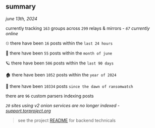
## summary
_june 13th, 2024_

currently tracking `163` groups across `299` relays & mirrors - _`67` currently online_

⏲ there have been `16` posts within the `last 24 hours`

🦈 there have been `55` posts within the `month of june`

🪐 there have been `506` posts within the `last 90 days`

🏚 there have been `1052` posts within the `year of 2024`

🦕 there have been `10334` posts `since the dawn of ransomwatch`

there are `96` custom parsers indexing posts

_`20` sites using v2 onion services are no longer indexed - [support.torproject.org](https://support.torproject.org/onionservices/v2-deprecation/)_

> see the project [README](https://github.com/joshhighet/ransomwatch#ransomwatch--) for backend technicals
